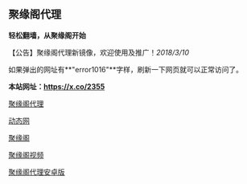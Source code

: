 ## **聚缘阁代理**

**轻松翻墙，从聚缘阁开始**

【公告】聚缘阁代理新镜像，欢迎使用及推广！_2018/3/10_

如果弹出的网址有**"error1016"**字样，刷新一下网页就可以正常访问了。

**本站网址：https://x.co/2355**


 [聚缘阁代理](http://jyghao.fmbb.cf/jyg/)

 [动态网](http://r.qgoaiyb.gq/01dtw)

 [聚缘阁](http://wz.b66f.tk/home)

 [聚缘阁视频](http://wz.b66f.tk/tv)



 [聚缘阁代理安卓版]( https://github.com/yuange99/4/raw/master/jygV2.3.2018012601.apk)




